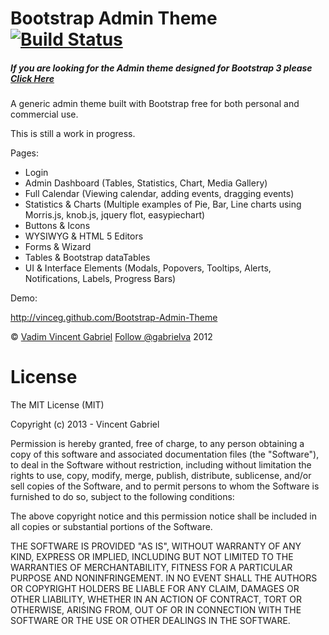 Bootstrap Admin Theme [![Build Status](https://travis-ci.org/VinceG/Bootstrap-Admin-Theme.png?branch=master)](https://travis-ci.org/VinceG/Bootstrap-Admin-Theme)
=====================

##### If you are looking for the Admin theme designed for Bootstrap 3 please <a href='https://github.com/VinceG/Bootstrap-Admin-Theme-3' target="_blank">Click Here</a>


A generic admin theme built with Bootstrap free for both personal and commercial use. 

This is still a work in progress.

Pages:

-  Login
- Admin Dashboard (Tables, Statistics, Chart, Media Gallery)
- Full Calendar (Viewing calendar, adding events, dragging events)
- Statistics & Charts (Multiple examples of Pie, Bar, Line charts using Morris.js, knob.js, jquery flot, easypiechart)
- Buttons & Icons
- WYSIWYG & HTML 5 Editors
- Forms & Wizard
- Tables & Bootstrap dataTables
- UI & Interface Elements (Modals, Popovers, Tooltips, Alerts, Notifications, Labels, Progress Bars)

Demo:

http://vinceg.github.com/Bootstrap-Admin-Theme

<p>&copy; <a href='http://vadimg.com' target="_blank">Vadim Vincent Gabriel</a> <a href='https://twitter.com/gabrielva' target='_blank'>Follow @gabrielva</a> 2012</p>

License
===============
The MIT License (MIT)

Copyright (c) 2013 - Vincent Gabriel

Permission is hereby granted, free of charge, to any person obtaining a copy
of this software and associated documentation files (the "Software"), to deal
in the Software without restriction, including without limitation the rights
to use, copy, modify, merge, publish, distribute, sublicense, and/or sell
copies of the Software, and to permit persons to whom the Software is
furnished to do so, subject to the following conditions:

The above copyright notice and this permission notice shall be included in
all copies or substantial portions of the Software.

THE SOFTWARE IS PROVIDED "AS IS", WITHOUT WARRANTY OF ANY KIND, EXPRESS OR
IMPLIED, INCLUDING BUT NOT LIMITED TO THE WARRANTIES OF MERCHANTABILITY,
FITNESS FOR A PARTICULAR PURPOSE AND NONINFRINGEMENT. IN NO EVENT SHALL THE
AUTHORS OR COPYRIGHT HOLDERS BE LIABLE FOR ANY CLAIM, DAMAGES OR OTHER
LIABILITY, WHETHER IN AN ACTION OF CONTRACT, TORT OR OTHERWISE, ARISING FROM,
OUT OF OR IN CONNECTION WITH THE SOFTWARE OR THE USE OR OTHER DEALINGS IN
THE SOFTWARE.
